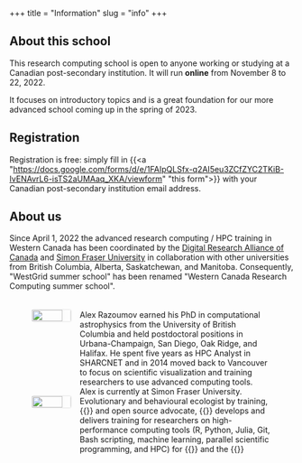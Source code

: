 +++
title = "Information"
slug = "info"
+++

## About this school

This research computing school is open to anyone working or studying at a Canadian post-secondary institution. It will run **online** from November 8 to 22, 2022.

It focuses on introductory topics and is a great foundation for our more advanced school coming up in the spring of 2023.

## Registration

Registration is free: simply fill in {{<a "https://docs.google.com/forms/d/e/1FAIpQLSfx-q2AI5eu3ZCfZYC2TKiB-IvENAvrL6-isTS2aUMAaq_XKA/viewform" "this form">}} with your Canadian post-secondary institution email address.

## About us

Since April 1, 2022 the advanced research computing / HPC training in Western Canada has been coordinated by the
[Digital Research Alliance of Canada](https://alliancecan.ca) and [Simon Fraser University](https://www.sfu.ca/) in collaboration with other
universities from British Columbia, Alberta, Saskatchewan, and Manitoba. Consequently, "WestGrid summer school" has been renamed
"Western Canada Research Computing summer school".

<figure style="display: table">
  <div class="row" style="padding: 20px 0px">
	<div style="float: left; width: 20%">
      <div align="left">
	<img src="/img/alex.jpg" width="80%" style="box-shadow: 0.5px 0.2px 3px #b3b3b3">
      </div>
    </div>
    <div style="float: left; width: 80%">
      <div align="left">
	Alex Razoumov earned his PhD in computational astrophysics from the University of British Columbia and held
	postdoctoral positions in Urbana-Champaign, San Diego, Oak Ridge, and Halifax. He spent five years as HPC
	Analyst in SHARCNET and in 2014 moved back to Vancouver to focus on scientific visualization and training
	researchers to use advanced computing tools. Alex is currently at Simon Fraser University.
      </div>
    </div>
  </div>
  <div class="row" style="padding: 20px 0px">
    <div style="float: left; width: 20%; border-radius: 0px">
      <div align="left">
	<img src="/img/mh.jpg" width="80%" style="box-shadow: 0.5px 0.2px 3px #b3b3b3">
      </div>
    </div>
    <div style="float: left; width: 80%">
      <div align="left">
        Evolutionary and behavioural ecologist by training, {{<a "https://carpentries.org/" "Software/Data Carpentry instructor,">}} and open source advocate, {{<a "https://www.sfu.ca/~msb2/" "Marie-Hélène Burle">}} develops and delivers training for researchers on high-performance computing tools (R, Python, Julia, Git, Bash scripting, machine learning, parallel scientific programming, and HPC) for {{<a "https://www.sfu.ca/" "Simon Fraser University">}} and the {{<a "https://alliancecan.ca/" "Digital Research Alliance of Canada.">}}
	  </div>
	</div>
  </div>
</figure>

